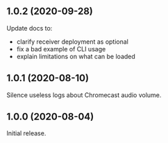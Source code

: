 ## 1.0.2 (2020-09-28)

Update docs to:
 - clarify receiver deployment as optional
 - fix a bad example of CLI usage
 - explain limitations on what can be loaded

## 1.0.1 (2020-08-10)

Silence useless logs about Chromecast audio volume.

## 1.0.0 (2020-08-04)

Initial release.
